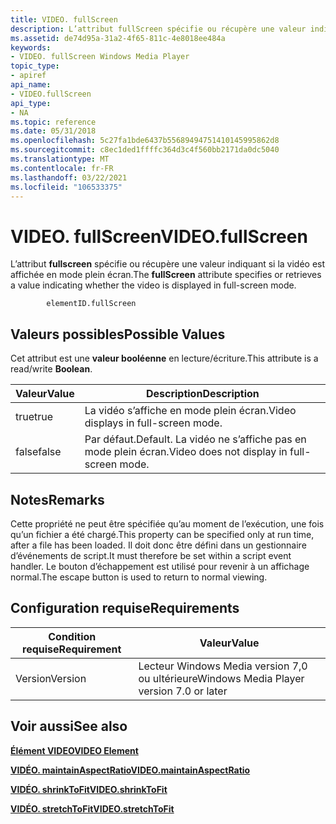 ```yaml
---
title: VIDEO. fullScreen
description: L’attribut fullScreen spécifie ou récupère une valeur indiquant si la vidéo est affichée en mode plein écran.
ms.assetid: de74d95a-31a2-4f65-811c-4e8018ee484a
keywords:
- VIDEO. fullScreen Windows Media Player
topic_type:
- apiref
api_name:
- VIDEO.fullScreen
api_type:
- NA
ms.topic: reference
ms.date: 05/31/2018
ms.openlocfilehash: 5c27fa1bde6437b55689494751410145995862d8
ms.sourcegitcommit: c8ec1ded1ffffc364d3c4f560bb2171da0dc5040
ms.translationtype: MT
ms.contentlocale: fr-FR
ms.lasthandoff: 03/22/2021
ms.locfileid: "106533375"
---
```

# <a name="videofullscreen"></a><span data-ttu-id="5af0c-104">VIDEO. fullScreen</span><span class="sxs-lookup"><span data-stu-id="5af0c-104">VIDEO.fullScreen</span></span>

<span data-ttu-id="5af0c-105">L’attribut **fullscreen** spécifie ou récupère une valeur indiquant si la vidéo est affichée en mode plein écran.</span><span class="sxs-lookup"><span data-stu-id="5af0c-105">The **fullScreen** attribute specifies or retrieves a value indicating whether the video is displayed in full-screen mode.</span></span>

``` syntax
        elementID.fullScreen
```

## <a name="possible-values"></a><span data-ttu-id="5af0c-106">Valeurs possibles</span><span class="sxs-lookup"><span data-stu-id="5af0c-106">Possible Values</span></span>

<span data-ttu-id="5af0c-107">Cet attribut est une **valeur booléenne** en lecture/écriture.</span><span class="sxs-lookup"><span data-stu-id="5af0c-107">This attribute is a read/write **Boolean**.</span></span>



| <span data-ttu-id="5af0c-108">Valeur</span><span class="sxs-lookup"><span data-stu-id="5af0c-108">Value</span></span> | <span data-ttu-id="5af0c-109">Description</span><span class="sxs-lookup"><span data-stu-id="5af0c-109">Description</span></span>                                          |
|-------|------------------------------------------------------|
| <span data-ttu-id="5af0c-110">true</span><span class="sxs-lookup"><span data-stu-id="5af0c-110">true</span></span>  | <span data-ttu-id="5af0c-111">La vidéo s’affiche en mode plein écran.</span><span class="sxs-lookup"><span data-stu-id="5af0c-111">Video displays in full-screen mode.</span></span>                  |
| <span data-ttu-id="5af0c-112">false</span><span class="sxs-lookup"><span data-stu-id="5af0c-112">false</span></span> | <span data-ttu-id="5af0c-113">Par défaut.</span><span class="sxs-lookup"><span data-stu-id="5af0c-113">Default.</span></span> <span data-ttu-id="5af0c-114">La vidéo ne s’affiche pas en mode plein écran.</span><span class="sxs-lookup"><span data-stu-id="5af0c-114">Video does not display in full-screen mode.</span></span> |



 

## <a name="remarks"></a><span data-ttu-id="5af0c-115">Notes</span><span class="sxs-lookup"><span data-stu-id="5af0c-115">Remarks</span></span>

<span data-ttu-id="5af0c-116">Cette propriété ne peut être spécifiée qu’au moment de l’exécution, une fois qu’un fichier a été chargé.</span><span class="sxs-lookup"><span data-stu-id="5af0c-116">This property can be specified only at run time, after a file has been loaded.</span></span> <span data-ttu-id="5af0c-117">Il doit donc être défini dans un gestionnaire d’événements de script.</span><span class="sxs-lookup"><span data-stu-id="5af0c-117">It must therefore be set within a script event handler.</span></span> <span data-ttu-id="5af0c-118">Le bouton d’échappement est utilisé pour revenir à un affichage normal.</span><span class="sxs-lookup"><span data-stu-id="5af0c-118">The escape button is used to return to normal viewing.</span></span>

## <a name="requirements"></a><span data-ttu-id="5af0c-119">Configuration requise</span><span class="sxs-lookup"><span data-stu-id="5af0c-119">Requirements</span></span>



| <span data-ttu-id="5af0c-120">Condition requise</span><span class="sxs-lookup"><span data-stu-id="5af0c-120">Requirement</span></span> | <span data-ttu-id="5af0c-121">Valeur</span><span class="sxs-lookup"><span data-stu-id="5af0c-121">Value</span></span> |
|--------------------|------------------------------------------------------|
| <span data-ttu-id="5af0c-122">Version</span><span class="sxs-lookup"><span data-stu-id="5af0c-122">Version</span></span><br/> | <span data-ttu-id="5af0c-123">Lecteur Windows Media version 7,0 ou ultérieure</span><span class="sxs-lookup"><span data-stu-id="5af0c-123">Windows Media Player version 7.0 or later</span></span><br/> |



## <a name="see-also"></a><span data-ttu-id="5af0c-124">Voir aussi</span><span class="sxs-lookup"><span data-stu-id="5af0c-124">See also</span></span>

<dl> <dt>

[<span data-ttu-id="5af0c-125">**Élément VIDEO**</span><span class="sxs-lookup"><span data-stu-id="5af0c-125">**VIDEO Element**</span></span>](video-element.md)
</dt> <dt>

[<span data-ttu-id="5af0c-126">**VIDÉO. maintainAspectRatio**</span><span class="sxs-lookup"><span data-stu-id="5af0c-126">**VIDEO.maintainAspectRatio**</span></span>](video-maintainaspectratio.md)
</dt> <dt>

[<span data-ttu-id="5af0c-127">**VIDÉO. shrinkToFit**</span><span class="sxs-lookup"><span data-stu-id="5af0c-127">**VIDEO.shrinkToFit**</span></span>](video-shrinktofit.md)
</dt> <dt>

[<span data-ttu-id="5af0c-128">**VIDÉO. stretchToFit**</span><span class="sxs-lookup"><span data-stu-id="5af0c-128">**VIDEO.stretchToFit**</span></span>](video-stretchtofit.md)
</dt> </dl>

 

 





